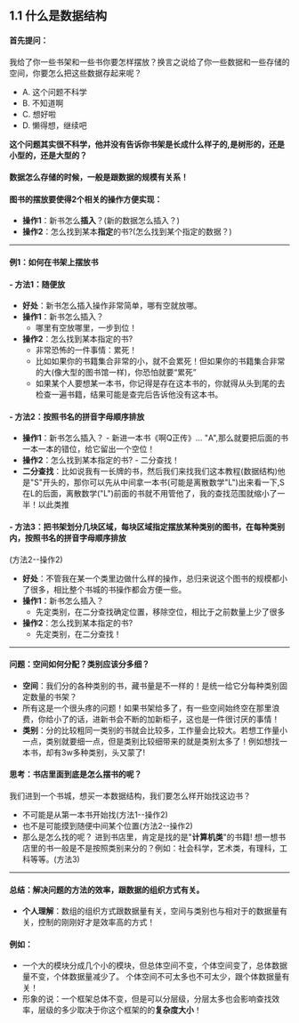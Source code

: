 ## 1.1 什么是数据结构
#### 首先提问：
我给了你一些书架和一些书你要怎样摆放？换言之说给了你一些数据和一些存储的空间，你要怎么把这些数据存起来呢？
- A.
这个问题不科学
- B.
不知道啊
- C.
想好啦
- D.
懒得想，继续吧

**这个问题其实很不科学，他并没有告诉你书架是长成什么样子的,是树形的，还是小型的，还是大型的？**
#### 数据怎么存储的时候，一般是跟数据的规模有关系！
#### 图书的摆放要使得2个相关的操作方便实现：
- **操作1**：新书怎么**插入**？(新的数据怎么插入？)
- **操作2**：怎么找到某本**指定**的书?(怎么找到某个指定的数据？)

---

#### 例1：如何在书架上摆放书
#### - 方法1：随便放
- **好处**：新书怎么插入操作非常简单，哪有空就放哪。
- **操作1**：新书怎么插入？
	- 哪里有空放哪里，一步到位！
- **操作2**：怎么找到某本指定的书?
	- 非常恐怖的一件事情：累死！
	- 比如如果你的书籍集合非常的小，就不会累死！但如果你的书籍集合非常的大(像大型的图书馆一样)，你恐怕就要“累死”
	- 如果某个人要想某一本书，你记得是存在这本书的，你就得从头到尾的去检查一遍书籍，结果可能是查完后告诉他没有这本书。
#### - 方法2：按照书名的拼音字母顺序排放
- **操作1**：新书怎么插入？
		- 新进一本书《啊Q正传》... "A",那么就要把后面的书一本一本的错位，给它留出一个空位！
- **操作2**：怎么找到某本指定的书?
		- 二分查找！
- **二分查找**：比如说我有一长牌的书，然后我们来找我们这本教程(数据结构)他是"S"开头的，那你可以先从中间拿一本书(可能是离散数学"L")出来看一下,S在L的后面，离散数学("L")前面的书就不用管他了，我的查找范围就缩小了一半！以此类推
#### - 方法3：把书架划分几块区域，每块区域指定摆放某种类别的图书，在每种类别内，按照书名的拼音字母顺序排放
(方法2--操作2)
- 	**好处**：不管我在某一个类里边做什么样的操作，总归来说这个图书的规模都小了很多，相比整个书城的书操作都会方便一些。
- **操作1**：新书怎么插入？
	- 先定类别，在二分查找确定位置，移除空位，相比于之前数量上少了很多
- **操作2**：怎么找到某本指定的书?
    -  先定类别，在二分查找！

---

#### 问题：空间如何分配？类别应该分多细？
- **空间**：我们分的各种类别的书，藏书量是不一样的！是统一给它分每种类别固定数量的书架？
- 所有这是一个很头疼的问题！如果书架给多了，有一些空间始终空在那里浪费，你给小了的话，进新书会不断的加新柜子，这也是一件很讨厌的事情！
- **类别**：分的比较粗同一类别的书就会比较多，工作量会比较大。若想工作量小一点，类别就要细一点，但是类别比较细带来的就是类别太多了！例如想找一本书，却有3w多种类别，头又蒙了!
#### 思考：书店里面到底是怎么摆书的呢？
我们进到一个书城，想买一本数据结构，我们要怎么样开始找这边书？
- 不可能是从第一本书开始找(方法1--操作2)
- 也不是可能摸到随便中间某个位置(方法2--操作2)
- 那么是怎么找的呢？
进到书店里，肯定是找的是"**计算机类**"的书籍!
	想一想书店里的书一般是不是按照类别来分的？例如：社会科学，艺术类，有理科，工科等等。(方法3)

---

#### 总结：解决问题的方法的效率，跟数据的组织方式有关。
- **个人理解**：数组的组织方式跟数据量有关，空间与类别也与相对于的数据量有关，控制的刚刚好才是效率高的方式！
#### 例如：
 - 一个大的模块分成几个小的模块，但总体空间不变，个体空间变了，总体数据量不变，个体数据量减少了。
个体空间不可太多也不可太少，跟个体数据量有关！
- 形象的说：一个框架总体不变，但是可以分层级，分层太多也会影响查找效率，层级的多少取决于你这个框架的的**复杂度大小**！
